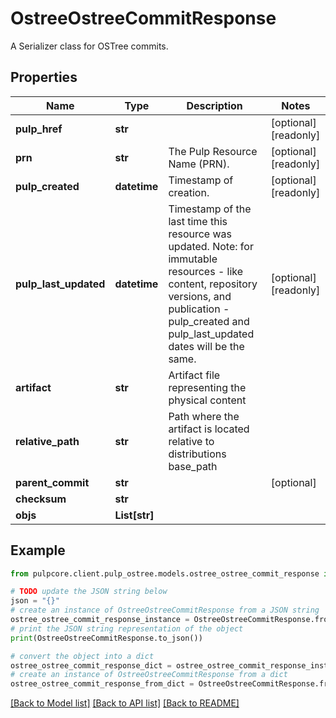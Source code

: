 # OstreeOstreeCommitResponse

A Serializer class for OSTree commits.

## Properties

Name | Type | Description | Notes
------------ | ------------- | ------------- | -------------
**pulp_href** | **str** |  | [optional] [readonly] 
**prn** | **str** | The Pulp Resource Name (PRN). | [optional] [readonly] 
**pulp_created** | **datetime** | Timestamp of creation. | [optional] [readonly] 
**pulp_last_updated** | **datetime** | Timestamp of the last time this resource was updated. Note: for immutable resources - like content, repository versions, and publication - pulp_created and pulp_last_updated dates will be the same. | [optional] [readonly] 
**artifact** | **str** | Artifact file representing the physical content | 
**relative_path** | **str** | Path where the artifact is located relative to distributions base_path | 
**parent_commit** | **str** |  | [optional] 
**checksum** | **str** |  | 
**objs** | **List[str]** |  | 

## Example

```python
from pulpcore.client.pulp_ostree.models.ostree_ostree_commit_response import OstreeOstreeCommitResponse

# TODO update the JSON string below
json = "{}"
# create an instance of OstreeOstreeCommitResponse from a JSON string
ostree_ostree_commit_response_instance = OstreeOstreeCommitResponse.from_json(json)
# print the JSON string representation of the object
print(OstreeOstreeCommitResponse.to_json())

# convert the object into a dict
ostree_ostree_commit_response_dict = ostree_ostree_commit_response_instance.to_dict()
# create an instance of OstreeOstreeCommitResponse from a dict
ostree_ostree_commit_response_from_dict = OstreeOstreeCommitResponse.from_dict(ostree_ostree_commit_response_dict)
```
[[Back to Model list]](../README.md#documentation-for-models) [[Back to API list]](../README.md#documentation-for-api-endpoints) [[Back to README]](../README.md)


